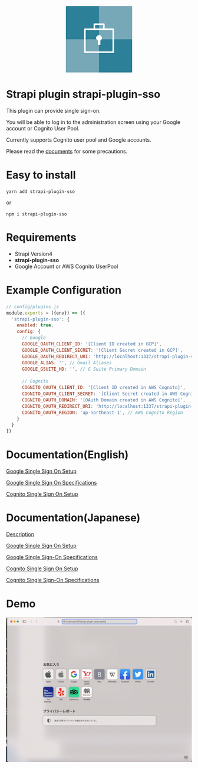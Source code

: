 <div align="center">
 <img src="https://github.com/yasudacloud/strapi-plugin-sso/blob/main/docs/strapi-plugin-sso.png?raw=true" width="180"/>
</div>

# Strapi plugin strapi-plugin-sso

This plugin can provide single sign-on.

You will be able to log in to the administration screen using your Google account or Cognito User Pool.

Currently supports Cognito user pool and Google accounts.

Please read the [documents](#user-content-documentationenglish) for some precautions.

# Easy to install
```shell
yarn add strapi-plugin-sso
```
or
```shell
npm i strapi-plugin-sso
```

# Requirements
- Strapi Version4
- **strapi-plugin-sso**
- Google Account or AWS Cognito UserPool

# Example Configuration
```javascript
// config/plugins.js
module.exports = ({env}) => ({
  'strapi-plugin-sso': {
    enabled: true,
    config: {
      // Google
      GOOGLE_OAUTH_CLIENT_ID: '[Client ID created in GCP]',
      GOOGLE_OAUTH_CLIENT_SECRET: '[Client Secret created in GCP]',
      GOOGLE_OAUTH_REDIRECT_URI: 'http://localhost:1337/strapi-plugin-sso/google/callback', // URI after successful login
      GOOGLE_ALIAS: '', // Gmail Aliases
      GOOGLE_GSUITE_HD: '', // G Suite Primary Domain
      
      // Cognito
      COGNITO_OAUTH_CLIENT_ID: '[Client ID created in AWS Cognito]',
      COGNITO_OAUTH_CLIENT_SECRET: '[Client Secret created in AWS Cognito]',
      COGNITO_OAUTH_DOMAIN: '[OAuth Domain created in AWS Cognito]',
      COGNITO_OAUTH_REDIRECT_URI: 'http://localhost:1337/strapi-plugin-sso/cognito/callback', //  // URI after successful login
      COGNITO_OAUTH_REGION: 'ap-northeast-1', // AWS Cognito Region 
    }
  }
})
```



# Documentation(English)

[Google Single Sign On Setup](https://github.com/yasudacloud/strapi-plugin-sso/blob/main/docs/en/google/setup.md)

[Google Single Sign On Specifications](https://github.com/yasudacloud/strapi-plugin-sso/blob/main/docs/en/google/admin.md)

[Cognito Single Sign On Setup](https://github.com/yasudacloud/strapi-plugin-sso/blob/main/docs/en/cognito/setup.md)


# Documentation(Japanese)
[Description](https://github.com/yasudacloud/strapi-plugin-sso/blob/main/docs/README.md)

[Google Single Sign On Setup](https://github.com/yasudacloud/strapi-plugin-sso/blob/main/docs/ja/google/setup.md)

[Google Single Sign-On Specifications](https://github.com/yasudacloud/strapi-plugin-sso/blob/main/docs/ja/google/admin.md)

[Cognito Single Sign On Setup](https://github.com/yasudacloud/strapi-plugin-sso/blob/main/docs/ja/cognito/setup.md)

[Cognito Single Sign-On Specifications](https://github.com/yasudacloud/strapi-plugin-sso/blob/main/docs/ja/cognito/admin.md)

# Demo
![CognitoDemo](https://github.com/yasudacloud/strapi-plugin-sso/blob/main/docs/demo.gif?raw=true "DemoMovie")
